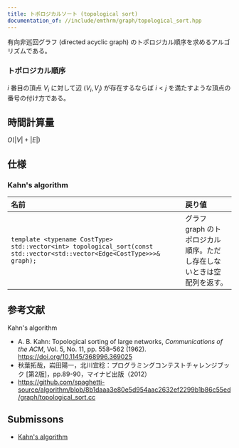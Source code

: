 ```yaml
---
title: トポロジカルソート (topological sort)
documentation_of: //include/emthrm/graph/topological_sort.hpp
---
```


有向非巡回グラフ (directed acyclic graph) のトポロジカル順序を求めるアルゴリズムである。


### トポロジカル順序

$i$ 番目の頂点 $V_i$ に対して辺 $(V_i, V_j)$ が存在するならば $i < j$ を満たすような頂点の番号の付け方である。


## 時間計算量

$O(\lvert V \rvert + \lvert E \rvert)$


## 仕様

### Kahn's algorithm

|名前|戻り値|
|:--|:--|
|`template <typename CostType>`<br>`std::vector<int> topological_sort(const std::vector<std::vector<Edge<CostType>>>& graph);`|グラフ $\mathrm{graph}$ のトポロジカル順序。ただし存在しないときは空配列を返す。|


## 参考文献

Kahn's algorithm
- A. B. Kahn: Topological sorting of large networks, *Communications of the ACM*, Vol. 5, No. 11, pp. 558–562 (1962). https://doi.org/10.1145/368996.369025
- 秋葉拓哉，岩田陽一，北川宜稔：プログラミングコンテストチャレンジブック \[第2版\]，pp.89-90，マイナビ出版（2012）
- https://github.com/spaghetti-source/algorithm/blob/8b1daaa3e80e5d954aac2632ef2299b1b86c55ed/graph/topological_sort.cc


## Submissons

- [Kahn's algorithm](https://onlinejudge.u-aizu.ac.jp/solutions/problem/GRL_4_B/review/4082498/emthrm/C++14)
